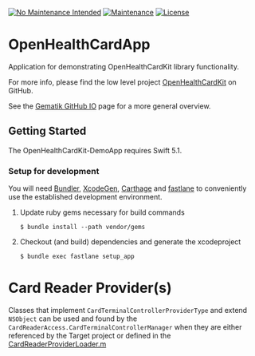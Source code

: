 [![No Maintenance Intended](http://unmaintained.tech/badge.svg)](http://unmaintained.tech/)
[![Maintenance](https://img.shields.io/badge/Maintained%3F-no-red.svg)](https://bitbucket.org/lbesson/ansi-colors)
[![License](https://img.shields.io/badge/License-Apache%202.0-blue.svg)](https://opensource.org/licenses/Apache-2.0)

# OpenHealthCardApp

Application for demonstrating OpenHealthCardKit library functionality.

For more info, please find the low level project
[OpenHealthCardKit](https://github.com/gematik/ref-OpenHealthCardKit) on GitHub.

See the [Gematik GitHub IO](https://gematik.github.io/) page for a more general overview.

## Getting Started

The OpenHealthCardKit-DemoApp requires Swift 5.1.

### Setup for development

You will need [Bundler](https://bundler.io/), [XcodeGen](https://github.com/yonaskolb/XcodeGen), [Carthage](https://github.com/Carthage/Carthage)
and [fastlane](https://fastlane.tools) to conveniently use the established development environment.

1.  Update ruby gems necessary for build commands

        $ bundle install --path vendor/gems

2.  Checkout (and build) dependencies and generate the xcodeproject

        $ bundle exec fastlane setup_app

# Card Reader Provider(s)

Classes that implement `CardTerminalControllerProviderType` and extend `NSObject` can be used and found by the `CardReaderAccess.CardTerminalControllerManager`
when they are either referenced by the Target project or defined in the [CardReaderProviderLoader.m](DemoApp/CardReaderProviderLoader.m)
